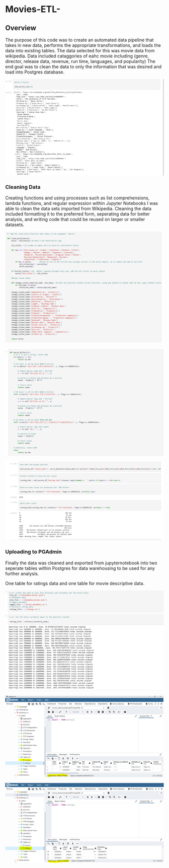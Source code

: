 # Movies-ETL-

## Overview 

The purpose of this code was to create an automated data pipeline that takes in new data, performs the appropriate transformations, and loads the data into existing tables. 
The data selected for this was movie data from wikipedia. Data included cataggories of eahc movie including (genre, director, release data, revenue, run time, languages, and popularity)
The end goal was to clean the data to only the information that was desired and load into Postgres database. 

![This is an image](https://github.com/BrandonCodes95/Movies-ETL-/blob/120a29747ef28b09951f160a9adc13212bf39e3e/Raw%20data%20image.PNG)


### Cleaning Data 

Creating functions and using processes such as list comprehensions, lambda functions, and regular expression within Jupyter Notebooks I was able to clean the data sets imported from Wikipedia.
Cleaning the data included formatting it to the preferred form, seperating data for better analysis, and writing code that could be reused on larger or smaller datasets. 

![This is an image](https://github.com/BrandonCodes95/Movies-ETL-/blob/120a29747ef28b09951f160a9adc13212bf39e3e/Images/Cleaned%20Data%20function.PNG)

![This is an image](https://github.com/BrandonCodes95/Movies-ETL-/blob/28dab9751816b62126762a86f765edcd46c1c481/Images/Function%20example%20Image.PNG)

![This is an image](https://github.com/BrandonCodes95/Movies-ETL-/blob/28dab9751816b62126762a86f765edcd46c1c481/Images/Lamda%20example%20image.PNG)


### Uploading to PGAdmin 
Finally the data was cleaned and exported from jupyternotebook into two seperate tables within Postgres for data warehousing to be used for any further analysis. 

One table for ratings data and one table for movie descriptive data.

![This is an image](https://github.com/BrandonCodes95/Movies-ETL-/blob/ec5f97e274e609185d54c4c6cde1d5f35653be70/Images/Exporting%20image.PNG)

![This is an image](https://github.com/BrandonCodes95/Movies-ETL-/blob/ec5f97e274e609185d54c4c6cde1d5f35653be70/movies_query.png)

![This is an image](https://github.com/BrandonCodes95/Movies-ETL-/blob/ec5f97e274e609185d54c4c6cde1d5f35653be70/ratings_query.png)
